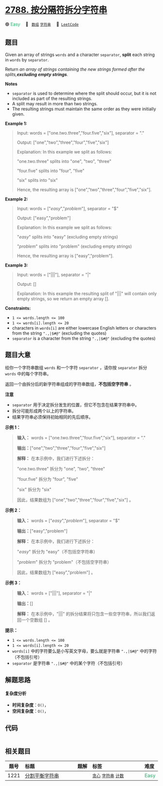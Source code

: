 # [2788. 按分隔符拆分字符串](https://leetcode.com/problems/split-strings-by-separator)

🟢 <font color=#15bd66>Easy</font>&emsp; 🔖&ensp; [`数组`](/leetcode-js/outline/tag/array.md) [`字符串`](/leetcode-js/outline/tag/string.md)&emsp; 🔗&ensp;[`LeetCode`](https://leetcode.com/problems/split-strings-by-separator)

## 题目

Given an array of strings `words` and a character `separator`, **split** each
string in `words` by `separator`.

Return _an array of strings containing the new strings formed after the
splits,**excluding empty strings**._

**Notes**

  * `separator` is used to determine where the split should occur, but it is not included as part of the resulting strings.
  * A split may result in more than two strings.
  * The resulting strings must maintain the same order as they were initially given.



**Example 1:**

> Input: words = ["one.two.three","four.five","six"], separator = "."
> 
> Output: ["one","two","three","four","five","six"]
> 
> Explanation: In this example we split as follows:
> 
> 
> 
> "one.two.three" splits into "one", "two", "three"
> 
> "four.five" splits into "four", "five"
> 
> "six" splits into "six" 
> 
> 
> 
> Hence, the resulting array is ["one","two","three","four","five","six"].

**Example 2:**

> Input: words = ["$easy$","$problem$"], separator = "$"
> 
> Output: ["easy","problem"]
> 
> Explanation: In this example we split as follows: 
> 
> 
> 
> "$easy$" splits into "easy" (excluding empty strings)
> 
> "$problem$" splits into "problem" (excluding empty strings)
> 
> 
> 
> Hence, the resulting array is ["easy","problem"].

**Example 3:**

> Input: words = ["|||"], separator = "|"
> 
> Output: []
> 
> Explanation: In this example the resulting split of "|||" will contain only empty strings, so we return an empty array []. 



**Constraints:**

  * `1 <= words.length <= 100`
  * `1 <= words[i].length <= 20`
  * characters in `words[i]` are either lowercase English letters or characters from the string `".,|$#@"` (excluding the quotes)
  * `separator` is a character from the string `".,|$#@"` (excluding the quotes)


## 题目大意

给你一个字符串数组 `words` 和一个字符 `separator` ，请你按 `separator` 拆分 `words` 中的每个字符串。

返回一个由拆分后的新字符串组成的字符串数组，**不包括空字符串** 。

**注意**

  * `separator` 用于决定拆分发生的位置，但它不包含在结果字符串中。
  * 拆分可能形成两个以上的字符串。
  * 结果字符串必须保持初始相同的先后顺序。



**示例 1：**

> 
> 
> 
> 
> 
> **输入：** words = ["one.two.three","four.five","six"], separator = "."
> 
> **输出：**["one","two","three","four","five","six"]
> 
> **解释：** 在本示例中，我们进行下述拆分：
> 
> 
> 
> "one.two.three" 拆分为 "one", "two", "three"
> 
> "four.five" 拆分为 "four", "five"
> 
> "six" 拆分为 "six" 
> 
> 
> 
> 因此，结果数组为 ["one","two","three","four","five","six"] 。

**示例 2：**

> 
> 
> 
> 
> 
> **输入：** words = ["$easy$","$problem$"], separator = "$"
> 
> **输出：**["easy","problem"]
> 
> **解释：** 在本示例中，我们进行下述拆分：
> 
> 
> 
> "$easy$" 拆分为 "easy"（不包括空字符串）
> 
> "$problem$" 拆分为 "problem"（不包括空字符串）
> 
> 
> 
> 因此，结果数组为 ["easy","problem"] 。
> 
> 

**示例 3：**

> 
> 
> 
> 
> 
> **输入：** words = ["|||"], separator = "|"
> 
> **输出：**[]
> 
> **解释：** 在本示例中，"|||" 的拆分结果将只包含一些空字符串，所以我们返回一个空数组 [] 。 



**提示：**

  * `1 <= words.length <= 100`
  * `1 <= words[i].length <= 20`
  * `words[i]` 中的字符要么是小写英文字母，要么就是字符串 `".,|$#@"` 中的字符（不包括引号）
  * `separator` 是字符串 `".,|$#@"` 中的某个字符（不包括引号）


## 解题思路

#### 复杂度分析

- **时间复杂度**：`O()`，
- **空间复杂度**：`O()`，

## 代码

```javascript

```

## 相关题目

<!-- prettier-ignore -->
| 题号 | 标题 | 题解 | 标签 | 难度 |
| :------: | :------ | :------: | :------ | :------ |
| 1221 | [分割平衡字符串](https://leetcode.com/problems/split-a-string-in-balanced-strings) |  |  [`贪心`](/leetcode-js/outline/tag/greedy.md) [`字符串`](/leetcode-js/outline/tag/string.md) [`计数`](/leetcode-js/outline/tag/counting.md) | <font color=#15bd66>Easy</font> |

<style>
.blue {
    background-color: #096dd9;
    padding: 0.25rem 0.5rem;
    margin: 0;
    font-size: 0.85em;
    border-radius: 3px;
    color: white;
    font-weight: 500;
}
table th:first-of-type { width: 10%; }
table th:nth-of-type(2) { width: 35%; }
table th:nth-of-type(3) { width: 10%; }
table th:nth-of-type(4) { width: 35%; }
table th:nth-of-type(5) { width: 10%; }
</style>
